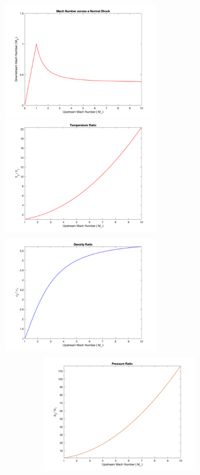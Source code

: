 <span align="left"><img src="./Images/NormalShock_MachNumber.png" alt="drawing" width="400"/></span>
<span align="right"><img src="./Images/NormalShock_TemperatureRatio.png" alt="drawing" width="400"/></span>
<p align="left"><img src="./Images/NormalShock_DensityRatio.png" alt="drawing" width="400"/></p>
<p align="right"><img src="./Images/NormalShock_PressureRatio.png" alt="drawing" width="400"/></p>

